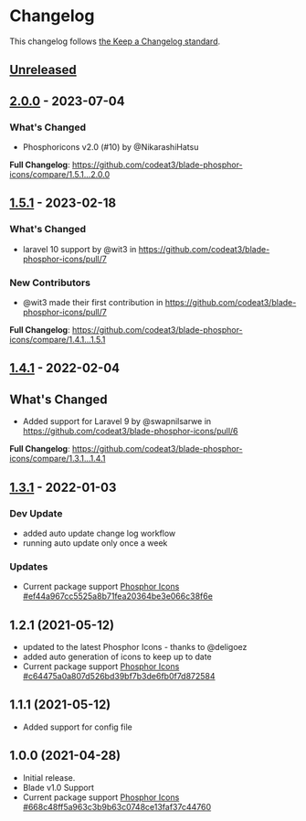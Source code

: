 # Changelog

This changelog follows [the Keep a Changelog standard](https://keepachangelog.com).

## [Unreleased](https://github.com/codeat3/blade-phosphor-icons/compare/2.0.0...HEAD)

## [2.0.0](https://github.com/codeat3/blade-phosphor-icons/compare/1.5.1...2.0.0) - 2023-07-04

### What's Changed

- Phosphoricons v2.0 (#10) by @NikarashiHatsu

**Full Changelog**: https://github.com/codeat3/blade-phosphor-icons/compare/1.5.1...2.0.0

## [1.5.1](https://github.com/codeat3/blade-phosphor-icons/compare/1.4.1...1.5.1) - 2023-02-18

### What's Changed

- laravel 10 support by @wit3 in https://github.com/codeat3/blade-phosphor-icons/pull/7

### New Contributors

- @wit3 made their first contribution in https://github.com/codeat3/blade-phosphor-icons/pull/7

**Full Changelog**: https://github.com/codeat3/blade-phosphor-icons/compare/1.4.1...1.5.1

## [1.4.1](https://github.com/codeat3/blade-phosphor-icons/compare/1.3.1...1.4.1) - 2022-02-04

## What's Changed

- Added support for Laravel 9 by @swapnilsarwe in https://github.com/codeat3/blade-phosphor-icons/pull/6

**Full Changelog**: https://github.com/codeat3/blade-phosphor-icons/compare/1.3.1...1.4.1

## [1.3.1](https://github.com/codeat3/blade-phosphor-icons/compare/1.2.1...1.3.1) - 2022-01-03

### Dev Update

- added auto update change log workflow
- running auto update only once a week

### Updates

- Current package support [Phosphor Icons #ef44a967cc5525a8b71fea20364be3e066c38f6e](https://github.com/phosphor-icons/phosphor-icons/commit/ef44a967cc5525a8b71fea20364be3e066c38f6e)

## 1.2.1 (2021-05-12)

- updated to the latest Phosphor Icons - thanks to @deligoez
- added auto generation of icons to keep up to date
- Current package support [Phosphor Icons #c64475a0a807d526bd39bf7b3de6fb0f7d872584](https://github.com/phosphor-icons/phosphor-icons/commit/c64475a0a807d526bd39bf7b3de6fb0f7d872584)

## 1.1.1 (2021-05-12)

- Added support for config file

## 1.0.0 (2021-04-28)

- Initial release.
- Blade v1.0 Support
- Current package support [Phosphor Icons #668c48ff5a963c3b9b63c0748ce13faf37c44760](https://github.com/phosphor-icons/phosphor-icons/commit/668c48ff5a963c3b9b63c0748ce13faf37c44760)
